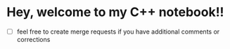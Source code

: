 # Hey, welcome to my C++ notebook!!

- [ ] feel free to create merge requests if you have additional comments or corrections
